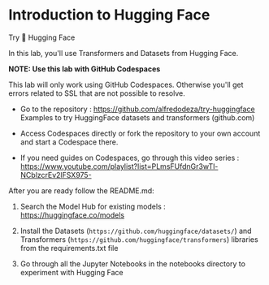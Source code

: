 # Introduction to Hugging Face


Try 🤗 Hugging Face

In this lab, you'll use Transformers and Datasets from Hugging Face.

**NOTE: Use this lab with GitHub Codespaces**

This lab will only work using  GitHub Codespaces. Otherwise you'll get errors related to SSL that are not possible to resolve.

- Go to the repository  : https://github.com/alfredodeza/try-huggingface 
Examples to try HuggingFace datasets and transformers (github.com)

- Access Codespaces directly or fork the repository to your own account and start a Codespace there. 

- If you need guides on Codespaces, go through 
this video series : https://www.youtube.com/playlist?list=PLmsFUfdnGr3wTl-NCblzcrEv2lFSX975- 

After you are ready follow the README.md:

1. Search the  Model Hub for existing models : https://huggingface.co/models 

2. Install the Datasets (`https://github.com/huggingface/datasets/`) and  Transformers (`https://github.com/huggingface/transformers`) libraries from the requirements.txt  file

3. Go through all the Jupyter Notebooks in the notebooks directory to experiment with Hugging Face